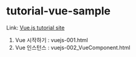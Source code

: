 # tutorial-vue-sample
Link: [Vue.js tutorial site](https://kr.vuejs.org/v2/guide/index.html)
  
1. Vue 시작하기 : vuejs-001.html
2. Vue 인스턴스 : vuejs-002_VueComponent.html
